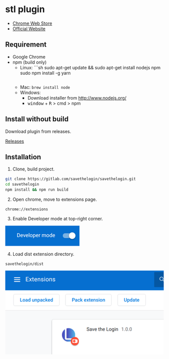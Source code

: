 # stl plugin

- [Chrome Web Store](https://chrome.google.com/webstore/detail/save-the-login/olhdcmdedheoafealgdlignhohemkokh)
- [Official Website](https://savethelogin.world/)

## Requirement

- Google Chrome
- npm (build only)
  - Linux: ```sh
    sudo apt-get update && sudo apt-get install nodejs npm
    sudo npm install -g yarn
    ```

    ```
  - Mac: `brew install node`
  * Windows:
    - Download installer from http://www.nodejs.org/
    - <kbd>window</kbd> + <kbd>R</kbd> > cmd > npm

## Install without build

Download plugin from releases.

[Releases](https://gitlab.com/savethelogin/savethelogin/-/releases)

## Installation

1. Clone, build project.

```sh
git clone https://gitlab.com/savethelogin/savethelogin.git
cd savethelogin
npm install && npm run build
```

2. Open chrome, move to extensions page.

```
chrome://extensions
```

3. Enable Developer mode at top-right corner.

![Developer mode on](instruction-developer-mode.png)

4. Load dist extension directory.

```
savethelogin/dist
```

![Load unpacked](instruction-load-unpacked.png)

